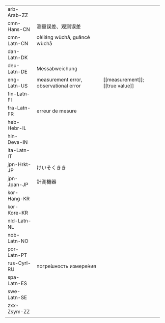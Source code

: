 | | | |
|-|-|-|
| arb-Arab-ZZ |  |  |
| cmn-Hans-CN | 测量误差、观测误差 |  |
| cmn-Latn-CN | cèliáng wùchā, guāncè wùchā |  |
| dan-Latn-DK |  |  |
| deu-Latn-DE | Messabweichung |  |
| eng-Latn-US | measurement error, observational error | [[measurement]]; [[true value]] |
| fin-Latn-FI |  |  |
| fra-Latn-FR | erreur de mesure |  |
| heb-Hebr-IL |  |  |
| hin-Deva-IN |  |  |
| ita-Latn-IT |  |  |
| jpn-Hrkt-JP | けいそくきき |  |
| jpn-Jpan-JP | 計測機器 |  |
| kor-Hang-KR |  |  |
| kor-Kore-KR |  |  |
| nld-Latn-NL |  |  |
| nob-Latn-NO |  |  |
| por-Latn-PT |  |  |
| rus-Cyrl-RU | погре́шность измере́ния |  |
| spa-Latn-ES |  |  |
| swe-Latn-SE |  |  |
| zxx-Zsym-ZZ |  |  |
|  |  |  |
